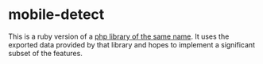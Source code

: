 mobile-detect
=============

This is a ruby version of a [php library of the same name](https://github.com/serbanghita/Mobile-Detect). It uses the exported data provided by that library and hopes to implement a significant subset of the features.
